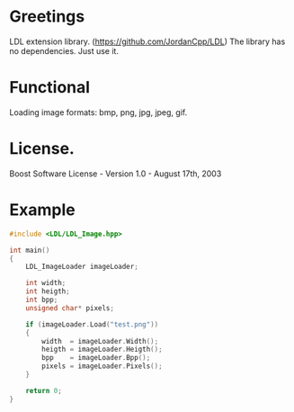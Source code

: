 # Greetings
LDL extension library. (https://github.com/JordanCpp/LDL)
The library has no dependencies. Just use it.

# Functional
Loading image formats: bmp, png, jpg, jpeg, gif.

# License.
Boost Software License - Version 1.0 - August 17th, 2003

# Example
```c++
#include <LDL/LDL_Image.hpp>

int main()
{
	LDL_ImageLoader imageLoader;

	int width;
	int heigth;
	int bpp;
	unsigned char* pixels;

	if (imageLoader.Load("test.png"))
	{
		width  = imageLoader.Width();
		heigth = imageLoader.Heigth();
		bpp    = imageLoader.Bpp();
		pixels = imageLoader.Pixels();
	}

	return 0;
}
```